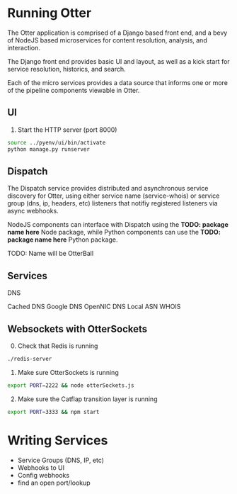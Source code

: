 # Running Otter

The Otter application is comprised of a Django based front end, and a bevy of NodeJS
based microservices for content resolution, analysis, and interaction.

The Django front end provides basic UI and layout, as well as a kick start for service
resolution, historics, and search.

Each of the micro services provides a data source that informs one or more of the pipeline
components viewable in Otter.

## UI

1. Start the HTTP server (port 8000)

```sh
source ../pyenv/ui/bin/activate
python manage.py runserver
```

## Dispatch

The Dispatch service provides distributed and asynchronous service discovery for Otter,
using either service name (service-whois) or service group (dns, ip, headers, etc) 
listeners that notifiy registered listeners via async webhooks.

NodeJS components can interface with Dispatch using the __TODO: package name here__ Node
package, while Python components can use the __TODO: package name here__ Python package.

TODO: Name will be OtterBall

## Services

DNS

Cached DNS
Google DNS
OpenNIC DNS
Local ASN
WHOIS

##  Websockets with OtterSockets

0. Check that Redis is running

```sh
./redis-server
```


1. Make sure OtterSockets is running

```sh
export PORT=2222 && node otterSockets.js
```


2. Make sure the Catflap transition layer is running

```sh
export PORT=3333 && npm start
```


# Writing Services

* Service Groups (DNS, IP, etc)
* Webhooks to UI
* Config webhooks
* find an open port/lookup